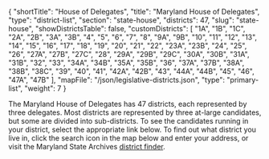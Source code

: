 {
  "shortTitle": "House of Delegates",
  "title": "Maryland House of Delegates",
  "type": "district-list",
  "section": "state-house",
  "districts": 47,
  "slug": "state-house",
  "showDistrictsTable": false,
  "customDistricts": [
    "1A", "1B", "1C", "2A", "2B", "3A", "3B", "4", "5", "6", "7", "8", "9A", "9B", "10", "11", "12", "13", "14", "15", "16", "17", "18", "19", "20", "21", "22", "23A", "23B", "24", "25", "26", "27A", "27B", "27C", "28", "29A", "29B", "29C", "30A", "30B", "31A", "31B", "32", "33", "34A", "34B", "35A", "35B", "36", "37A", "37B", "38A", "38B", "38C", "39", "40", "41", "42A", "42B", "43", "44A", "44B", "45", "46", "47A", "47B"
  ],
  "mapFile": "/json/legislative-districts.json",
  "type": "primary-list",
  "weight": 7
}

The Maryland House of Delegates has 47 districts, each represented by three delegates. Most districts are represented by three at-large candidates, but some are divided into sub-districts. To see the candidates running in your district, select the appropriate link below. To find out what district you live in, click the search icon in the map below and enter your address, or visit the Maryland State Archives [district finder][el].

[el]: http://mdelect.net
